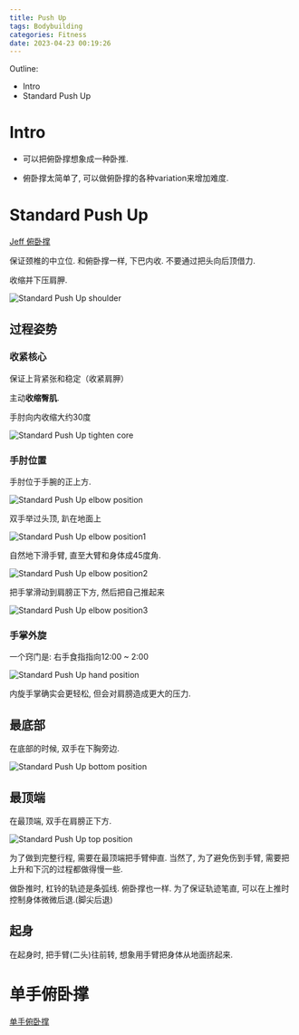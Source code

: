 ```yaml
---
title: Push Up
tags: Bodybuilding
categories: Fitness
date: 2023-04-23 00:19:26
---
```



Outline:

* Intro
* Standard Push Up

<!--more-->

# Intro

* 可以把俯卧撑想象成一种卧推.

* 俯卧撑太简单了, 可以做俯卧撑的各种variation来增加难度.

  

# Standard Push Up

[Jeff 俯卧撑](https://www.bilibili.com/video/BV1tr4y187xG/?share_source=copy_web&vd_source=9bb7bae2f9b5b41ed3bf1d8b955097d4)



保证颈椎的中立位. 和俯卧撑一样,  下巴内收. 不要通过把头向后顶借力.



收缩并下压肩胛.

![Standard Push Up shoulder](https://seec2-lyk.oss-cn-shanghai.aliyuncs.com/Hexo/Bodybuilding/Push%20Up/Standard%20Push%20Up%20shoulder.png)



## 过程姿势

### 收紧核心

保证上背紧张和稳定（收紧肩胛）

主动**收缩臀肌**.

手肘向内收缩大约30度

![Standard Push Up tighten core](https://seec2-lyk.oss-cn-shanghai.aliyuncs.com/Hexo/Bodybuilding/Push%20Up/Standard%20Push%20Up%20tighten%20core.png)

### 手肘位置

手肘位于手腕的正上方.

![Standard Push Up elbow position](https://seec2-lyk.oss-cn-shanghai.aliyuncs.com/Hexo/Bodybuilding/Push%20Up/Standard%20Push%20Up%20hand%20position.png)





双手举过头顶, 趴在地面上

![Standard Push Up elbow position1](https://seec2-lyk.oss-cn-shanghai.aliyuncs.com/Hexo/Bodybuilding/Push%20Up/Standard%20Push%20Up%20elbow%20position1.png)



自然地下滑手臂, 直至大臂和身体成45度角.

![Standard Push Up elbow position2](https://seec2-lyk.oss-cn-shanghai.aliyuncs.com/Hexo/Bodybuilding/Push%20Up/Standard%20Push%20Up%20elbow%20position2.png)



把手掌滑动到肩膀正下方, 然后把自己推起来

![Standard Push Up elbow position3](https://seec2-lyk.oss-cn-shanghai.aliyuncs.com/Hexo/Bodybuilding/Push%20Up/Standard%20Push%20Up%20elbow%20position3.png)

### 手掌外旋

一个窍门是: 右手食指指向12:00 ~ 2:00

![Standard Push Up hand position](https://seec2-lyk.oss-cn-shanghai.aliyuncs.com/Hexo/Bodybuilding/Push%20Up/Standard%20Push%20Up%20hand%20position.png)



内旋手掌确实会更轻松, 但会对肩膀造成更大的压力.





## 最底部

在底部的时候, 双手在下胸旁边.

![Standard Push Up bottom position](https://seec2-lyk.oss-cn-shanghai.aliyuncs.com/Hexo/Bodybuilding/Push%20Up/Standard%20Push%20Up%20bottom%20position.png)



 ## 最顶端

在最顶端, 双手在肩膀正下方.

![Standard Push Up top position](https://seec2-lyk.oss-cn-shanghai.aliyuncs.com/Hexo/Bodybuilding/Push%20Up/Standard%20Push%20Up%20top%20position.png)



为了做到完整行程, 需要在最顶端把手臂伸直.  当然了, 为了避免伤到手臂, 需要把上升和下沉的过程都做得慢一些.



做卧推时, 杠铃的轨迹是条弧线. 俯卧撑也一样. 为了保证轨迹笔直, 可以在上推时控制身体微微后退.(脚尖后退)



## 起身

在起身时, 把手臂(二头)往前转, 想象用手臂把身体从地面挤起来.

# 单手俯卧撑

[单手俯卧撑](https://www.bilibili.com/video/BV1Tz4y197qo/?share_source=copy_web&vd_source=9bb7bae2f9b5b41ed3bf1d8b955097d4)



